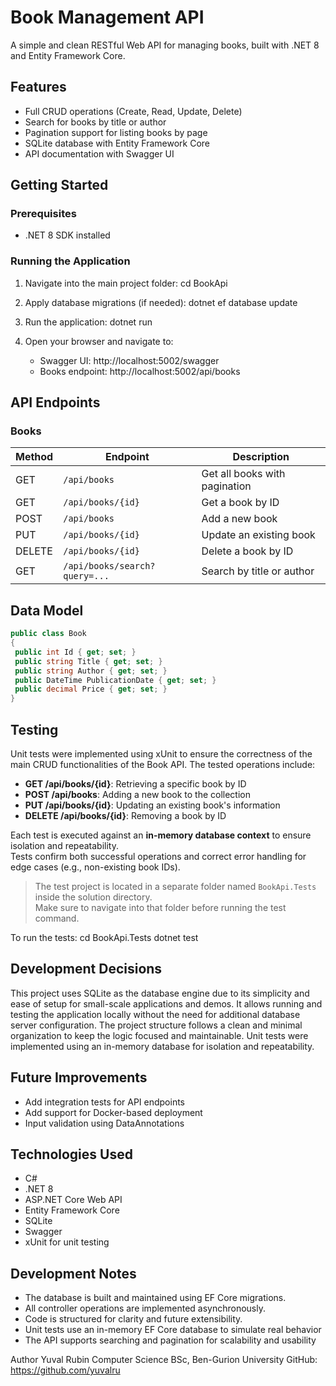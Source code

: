 # Book Management API

A simple and clean RESTful Web API for managing books, built with .NET 8 and Entity Framework Core.

## Features

- Full CRUD operations (Create, Read, Update, Delete)
- Search for books by title or author
- Pagination support for listing books by page
- SQLite database with Entity Framework Core
- API documentation with Swagger UI

## Getting Started

### Prerequisites

- .NET 8 SDK installed

### Running the Application

1. Navigate into the main project folder:
    cd BookApi

2. Apply database migrations (if needed):
    dotnet ef database update

3. Run the application:
    dotnet run

4. Open your browser and navigate to:
    - Swagger UI: http://localhost:5002/swagger
    - Books endpoint: http://localhost:5002/api/books

## API Endpoints

### Books

| Method | Endpoint                      | Description                      |
|--------|-------------------------------|----------------------------------|
| GET    | `/api/books`                  | Get all books with pagination    |
| GET    | `/api/books/{id}`             | Get a book by ID                 |
| POST   | `/api/books`                  | Add a new book                   |
| PUT    | `/api/books/{id}`             | Update an existing book          |
| DELETE | `/api/books/{id}`             | Delete a book by ID              |
| GET    | `/api/books/search?query=...` | Search by title or author        |

## Data Model

```csharp
public class Book
{
 public int Id { get; set; }
 public string Title { get; set; }
 public string Author { get; set; }
 public DateTime PublicationDate { get; set; }
 public decimal Price { get; set; }
}
```

## Testing

Unit tests were implemented using xUnit to ensure the correctness of the main CRUD functionalities of the Book API. The tested operations include:

- **GET /api/books/{id}**: Retrieving a specific book by ID  
- **POST /api/books**: Adding a new book to the collection  
- **PUT /api/books/{id}**: Updating an existing book's information  
- **DELETE /api/books/{id}**: Removing a book by ID  

Each test is executed against an **in-memory database context** to ensure isolation and repeatability.  
Tests confirm both successful operations and correct error handling for edge cases (e.g., non-existing book IDs).

> The test project is located in a separate folder named `BookApi.Tests` inside the solution directory.  
> Make sure to navigate into that folder before running the test command.

To run the tests:
    cd BookApi.Tests
    dotnet test

## Development Decisions
This project uses SQLite as the database engine due to its simplicity and ease of setup for small-scale applications and demos. It allows running and testing the application locally without the need for additional database server configuration.
The project structure follows a clean and minimal organization to keep the logic focused and maintainable. Unit tests were implemented using an in-memory database for isolation and repeatability.

## Future Improvements
- Add integration tests for API endpoints
- Add support for Docker-based deployment
- Input validation using DataAnnotations

## Technologies Used
- C#
- .NET 8
- ASP.NET Core Web API
- Entity Framework Core
- SQLite
- Swagger
- xUnit for unit testing

## Development Notes
- The database is built and maintained using EF Core migrations.
- All controller operations are implemented asynchronously.
- Code is structured for clarity and future extensibility.
- Unit tests use an in-memory EF Core database to simulate real behavior
- The API supports searching and pagination for scalability and usability

Author
Yuval Rubin
Computer Science BSc, Ben-Gurion University
GitHub: https://github.com/yuvalru